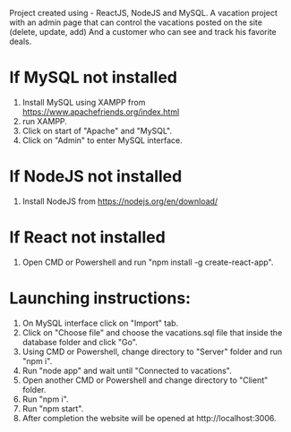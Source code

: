 Project created using - ReactJS, NodeJS and MySQL.
A vacation project with an admin page that can control the vacations posted on the site (delete, update, add)
And a customer who can see and track his favorite deals.

# If MySQL not installed
1. Install MySQL using XAMPP from https://www.apachefriends.org/index.html
2. run XAMPP.
3. Click on start of "Apache" and "MySQL".
4. Click on "Admin" to enter MySQL interface.

# If NodeJS not installed
1. Install NodeJS from https://nodejs.org/en/download/

# If React not installed
1. Open CMD or Powershell and run "npm install -g create-react-app".

# Launching instructions:

1. On MySQL interface click on "Import" tab.
2. Click on "Choose file" and choose the vacations.sql file that inside the database folder and click "Go". 
3. Using CMD or Powershell, change directory to "Server" folder and run "npm i".
4. Run "node app" and wait until "Connected to vacations".
5. Open another CMD or Powershell and change directory to "Client" folder.
6. Run "npm i".
7. Run "npm start".
8. After completion the website will be opened at http://localhost:3006.

